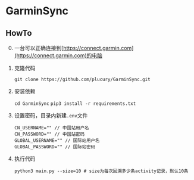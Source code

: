 # GarminSync

## HowTo
0. 一台可以正确连接到[https://connect.garmin.com](https://connect.garmin.com)的电脑
1. 克隆代码
	
 	`git clone https://github.com/plucury/GarminSync.git`
2. 安装依赖
	
 	`cd GarminSync`
    	`pip3 install -r requirements.txt `
3. 设置密码，目录内新建`.env`文件
	```
	CN_USERNAME="" // 中国站用户名
	CN_PASSWORD="" // 中国站密码
	GLOBAL_USERNAME="" // 国际站用户名
	GLOBAL_PASSWORD="" // 国际站密码
	```
4. 执行代码

   	`python3 main.py --size=10 # size为每次回溯多少条activity记录，默认10条`
